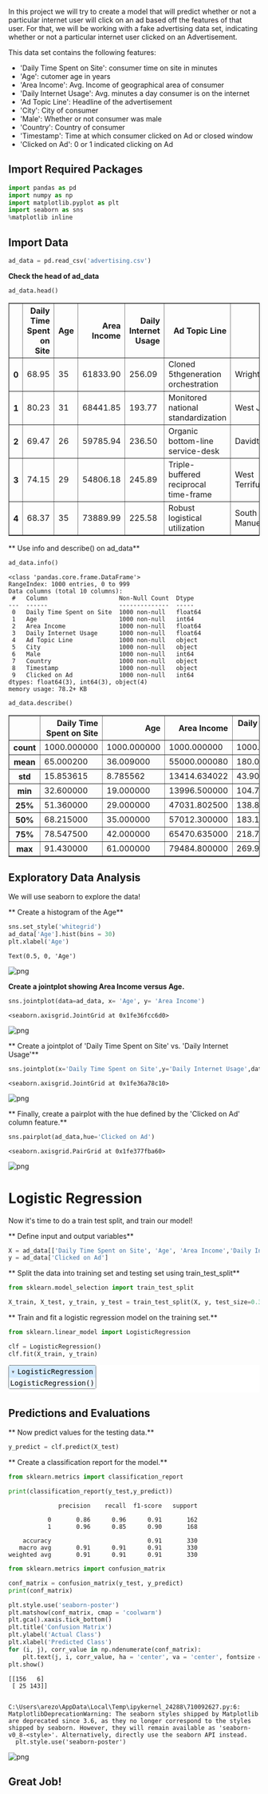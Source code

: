 In this project we will try to create a model that will predict whether or not a particular internet user will click on an ad based off the features of that user. For that, we will be working with a fake advertising data set, indicating whether or not a particular internet user clicked on an Advertisement.

This data set contains the following features:

* 'Daily Time Spent on Site': consumer time on site in minutes
* 'Age': cutomer age in years
* 'Area Income': Avg. Income of geographical area of consumer
* 'Daily Internet Usage': Avg. minutes a day consumer is on the internet
* 'Ad Topic Line': Headline of the advertisement
* 'City': City of consumer
* 'Male': Whether or not consumer was male
* 'Country': Country of consumer
* 'Timestamp': Time at which consumer clicked on Ad or closed window
* 'Clicked on Ad': 0 or 1 indicated clicking on Ad

## Import Required Packages


```python
import pandas as pd
import numpy as np
import matplotlib.pyplot as plt
import seaborn as sns
%matplotlib inline
```

## Import Data


```python
ad_data = pd.read_csv('advertising.csv')
```

**Check the head of ad_data**


```python
ad_data.head()
```




<div>
<style scoped>
    .dataframe tbody tr th:only-of-type {
        vertical-align: middle;
    }

    .dataframe tbody tr th {
        vertical-align: top;
    }

    .dataframe thead th {
        text-align: right;
    }
</style>
<table border="1" class="dataframe">
  <thead>
    <tr style="text-align: right;">
      <th></th>
      <th>Daily Time Spent on Site</th>
      <th>Age</th>
      <th>Area Income</th>
      <th>Daily Internet Usage</th>
      <th>Ad Topic Line</th>
      <th>City</th>
      <th>Male</th>
      <th>Country</th>
      <th>Timestamp</th>
      <th>Clicked on Ad</th>
    </tr>
  </thead>
  <tbody>
    <tr>
      <th>0</th>
      <td>68.95</td>
      <td>35</td>
      <td>61833.90</td>
      <td>256.09</td>
      <td>Cloned 5thgeneration orchestration</td>
      <td>Wrightburgh</td>
      <td>0</td>
      <td>Tunisia</td>
      <td>2016-03-27 00:53:11</td>
      <td>0</td>
    </tr>
    <tr>
      <th>1</th>
      <td>80.23</td>
      <td>31</td>
      <td>68441.85</td>
      <td>193.77</td>
      <td>Monitored national standardization</td>
      <td>West Jodi</td>
      <td>1</td>
      <td>Nauru</td>
      <td>2016-04-04 01:39:02</td>
      <td>0</td>
    </tr>
    <tr>
      <th>2</th>
      <td>69.47</td>
      <td>26</td>
      <td>59785.94</td>
      <td>236.50</td>
      <td>Organic bottom-line service-desk</td>
      <td>Davidton</td>
      <td>0</td>
      <td>San Marino</td>
      <td>2016-03-13 20:35:42</td>
      <td>0</td>
    </tr>
    <tr>
      <th>3</th>
      <td>74.15</td>
      <td>29</td>
      <td>54806.18</td>
      <td>245.89</td>
      <td>Triple-buffered reciprocal time-frame</td>
      <td>West Terrifurt</td>
      <td>1</td>
      <td>Italy</td>
      <td>2016-01-10 02:31:19</td>
      <td>0</td>
    </tr>
    <tr>
      <th>4</th>
      <td>68.37</td>
      <td>35</td>
      <td>73889.99</td>
      <td>225.58</td>
      <td>Robust logistical utilization</td>
      <td>South Manuel</td>
      <td>0</td>
      <td>Iceland</td>
      <td>2016-06-03 03:36:18</td>
      <td>0</td>
    </tr>
  </tbody>
</table>
</div>



** Use info and describe() on ad_data**


```python
ad_data.info()
```

    <class 'pandas.core.frame.DataFrame'>
    RangeIndex: 1000 entries, 0 to 999
    Data columns (total 10 columns):
     #   Column                    Non-Null Count  Dtype  
    ---  ------                    --------------  -----  
     0   Daily Time Spent on Site  1000 non-null   float64
     1   Age                       1000 non-null   int64  
     2   Area Income               1000 non-null   float64
     3   Daily Internet Usage      1000 non-null   float64
     4   Ad Topic Line             1000 non-null   object 
     5   City                      1000 non-null   object 
     6   Male                      1000 non-null   int64  
     7   Country                   1000 non-null   object 
     8   Timestamp                 1000 non-null   object 
     9   Clicked on Ad             1000 non-null   int64  
    dtypes: float64(3), int64(3), object(4)
    memory usage: 78.2+ KB
    


```python
ad_data.describe()
```




<div>
<style scoped>
    .dataframe tbody tr th:only-of-type {
        vertical-align: middle;
    }

    .dataframe tbody tr th {
        vertical-align: top;
    }

    .dataframe thead th {
        text-align: right;
    }
</style>
<table border="1" class="dataframe">
  <thead>
    <tr style="text-align: right;">
      <th></th>
      <th>Daily Time Spent on Site</th>
      <th>Age</th>
      <th>Area Income</th>
      <th>Daily Internet Usage</th>
      <th>Male</th>
      <th>Clicked on Ad</th>
    </tr>
  </thead>
  <tbody>
    <tr>
      <th>count</th>
      <td>1000.000000</td>
      <td>1000.000000</td>
      <td>1000.000000</td>
      <td>1000.000000</td>
      <td>1000.000000</td>
      <td>1000.00000</td>
    </tr>
    <tr>
      <th>mean</th>
      <td>65.000200</td>
      <td>36.009000</td>
      <td>55000.000080</td>
      <td>180.000100</td>
      <td>0.481000</td>
      <td>0.50000</td>
    </tr>
    <tr>
      <th>std</th>
      <td>15.853615</td>
      <td>8.785562</td>
      <td>13414.634022</td>
      <td>43.902339</td>
      <td>0.499889</td>
      <td>0.50025</td>
    </tr>
    <tr>
      <th>min</th>
      <td>32.600000</td>
      <td>19.000000</td>
      <td>13996.500000</td>
      <td>104.780000</td>
      <td>0.000000</td>
      <td>0.00000</td>
    </tr>
    <tr>
      <th>25%</th>
      <td>51.360000</td>
      <td>29.000000</td>
      <td>47031.802500</td>
      <td>138.830000</td>
      <td>0.000000</td>
      <td>0.00000</td>
    </tr>
    <tr>
      <th>50%</th>
      <td>68.215000</td>
      <td>35.000000</td>
      <td>57012.300000</td>
      <td>183.130000</td>
      <td>0.000000</td>
      <td>0.50000</td>
    </tr>
    <tr>
      <th>75%</th>
      <td>78.547500</td>
      <td>42.000000</td>
      <td>65470.635000</td>
      <td>218.792500</td>
      <td>1.000000</td>
      <td>1.00000</td>
    </tr>
    <tr>
      <th>max</th>
      <td>91.430000</td>
      <td>61.000000</td>
      <td>79484.800000</td>
      <td>269.960000</td>
      <td>1.000000</td>
      <td>1.00000</td>
    </tr>
  </tbody>
</table>
</div>



## Exploratory Data Analysis

We will use seaborn to explore the data!

** Create a histogram of the Age**


```python
sns.set_style('whitegrid')
ad_data['Age'].hist(bins = 30)
plt.xlabel('Age')
```




    Text(0.5, 0, 'Age')




    
![png](output_10_1.png)
    


**Create a jointplot showing Area Income versus Age.**


```python
sns.jointplot(data=ad_data, x= 'Age', y= 'Area Income')
```




    <seaborn.axisgrid.JointGrid at 0x1fe36fcc6d0>




    
![png](output_12_1.png)
    


** Create a jointplot of 'Daily Time Spent on Site' vs. 'Daily Internet Usage'**


```python
sns.jointplot(x='Daily Time Spent on Site',y='Daily Internet Usage',data=ad_data,color='green')
```




    <seaborn.axisgrid.JointGrid at 0x1fe36a78c10>




    
![png](output_14_1.png)
    


** Finally, create a pairplot with the hue defined by the 'Clicked on Ad' column feature.**


```python
sns.pairplot(ad_data,hue='Clicked on Ad')
```




    <seaborn.axisgrid.PairGrid at 0x1fe377fba60>




    
![png](output_16_1.png)
    


# Logistic Regression

Now it's time to do a train test split, and train our model!

** Define input and output variables**


```python
X = ad_data[['Daily Time Spent on Site', 'Age', 'Area Income','Daily Internet Usage', 'Male']]
y = ad_data['Clicked on Ad']
```

** Split the data into training set and testing set using train_test_split**


```python
from sklearn.model_selection import train_test_split

X_train, X_test, y_train, y_test = train_test_split(X, y, test_size=0.33, random_state=42)
```

** Train and fit a logistic regression model on the training set.**


```python
from sklearn.linear_model import LogisticRegression

clf = LogisticRegression()
clf.fit(X_train, y_train)
```




<style>#sk-container-id-2 {color: black;background-color: white;}#sk-container-id-2 pre{padding: 0;}#sk-container-id-2 div.sk-toggleable {background-color: white;}#sk-container-id-2 label.sk-toggleable__label {cursor: pointer;display: block;width: 100%;margin-bottom: 0;padding: 0.3em;box-sizing: border-box;text-align: center;}#sk-container-id-2 label.sk-toggleable__label-arrow:before {content: "▸";float: left;margin-right: 0.25em;color: #696969;}#sk-container-id-2 label.sk-toggleable__label-arrow:hover:before {color: black;}#sk-container-id-2 div.sk-estimator:hover label.sk-toggleable__label-arrow:before {color: black;}#sk-container-id-2 div.sk-toggleable__content {max-height: 0;max-width: 0;overflow: hidden;text-align: left;background-color: #f0f8ff;}#sk-container-id-2 div.sk-toggleable__content pre {margin: 0.2em;color: black;border-radius: 0.25em;background-color: #f0f8ff;}#sk-container-id-2 input.sk-toggleable__control:checked~div.sk-toggleable__content {max-height: 200px;max-width: 100%;overflow: auto;}#sk-container-id-2 input.sk-toggleable__control:checked~label.sk-toggleable__label-arrow:before {content: "▾";}#sk-container-id-2 div.sk-estimator input.sk-toggleable__control:checked~label.sk-toggleable__label {background-color: #d4ebff;}#sk-container-id-2 div.sk-label input.sk-toggleable__control:checked~label.sk-toggleable__label {background-color: #d4ebff;}#sk-container-id-2 input.sk-hidden--visually {border: 0;clip: rect(1px 1px 1px 1px);clip: rect(1px, 1px, 1px, 1px);height: 1px;margin: -1px;overflow: hidden;padding: 0;position: absolute;width: 1px;}#sk-container-id-2 div.sk-estimator {font-family: monospace;background-color: #f0f8ff;border: 1px dotted black;border-radius: 0.25em;box-sizing: border-box;margin-bottom: 0.5em;}#sk-container-id-2 div.sk-estimator:hover {background-color: #d4ebff;}#sk-container-id-2 div.sk-parallel-item::after {content: "";width: 100%;border-bottom: 1px solid gray;flex-grow: 1;}#sk-container-id-2 div.sk-label:hover label.sk-toggleable__label {background-color: #d4ebff;}#sk-container-id-2 div.sk-serial::before {content: "";position: absolute;border-left: 1px solid gray;box-sizing: border-box;top: 0;bottom: 0;left: 50%;z-index: 0;}#sk-container-id-2 div.sk-serial {display: flex;flex-direction: column;align-items: center;background-color: white;padding-right: 0.2em;padding-left: 0.2em;position: relative;}#sk-container-id-2 div.sk-item {position: relative;z-index: 1;}#sk-container-id-2 div.sk-parallel {display: flex;align-items: stretch;justify-content: center;background-color: white;position: relative;}#sk-container-id-2 div.sk-item::before, #sk-container-id-2 div.sk-parallel-item::before {content: "";position: absolute;border-left: 1px solid gray;box-sizing: border-box;top: 0;bottom: 0;left: 50%;z-index: -1;}#sk-container-id-2 div.sk-parallel-item {display: flex;flex-direction: column;z-index: 1;position: relative;background-color: white;}#sk-container-id-2 div.sk-parallel-item:first-child::after {align-self: flex-end;width: 50%;}#sk-container-id-2 div.sk-parallel-item:last-child::after {align-self: flex-start;width: 50%;}#sk-container-id-2 div.sk-parallel-item:only-child::after {width: 0;}#sk-container-id-2 div.sk-dashed-wrapped {border: 1px dashed gray;margin: 0 0.4em 0.5em 0.4em;box-sizing: border-box;padding-bottom: 0.4em;background-color: white;}#sk-container-id-2 div.sk-label label {font-family: monospace;font-weight: bold;display: inline-block;line-height: 1.2em;}#sk-container-id-2 div.sk-label-container {text-align: center;}#sk-container-id-2 div.sk-container {/* jupyter's `normalize.less` sets `[hidden] { display: none; }` but bootstrap.min.css set `[hidden] { display: none !important; }` so we also need the `!important` here to be able to override the default hidden behavior on the sphinx rendered scikit-learn.org. See: https://github.com/scikit-learn/scikit-learn/issues/21755 */display: inline-block !important;position: relative;}#sk-container-id-2 div.sk-text-repr-fallback {display: none;}</style><div id="sk-container-id-2" class="sk-top-container"><div class="sk-text-repr-fallback"><pre>LogisticRegression()</pre><b>In a Jupyter environment, please rerun this cell to show the HTML representation or trust the notebook. <br />On GitHub, the HTML representation is unable to render, please try loading this page with nbviewer.org.</b></div><div class="sk-container" hidden><div class="sk-item"><div class="sk-estimator sk-toggleable"><input class="sk-toggleable__control sk-hidden--visually" id="sk-estimator-id-2" type="checkbox" checked><label for="sk-estimator-id-2" class="sk-toggleable__label sk-toggleable__label-arrow">LogisticRegression</label><div class="sk-toggleable__content"><pre>LogisticRegression()</pre></div></div></div></div></div>



## Predictions and Evaluations
** Now predict values for the testing data.**


```python
y_predict = clf.predict(X_test)
```

** Create a classification report for the model.**


```python
from sklearn.metrics import classification_report

print(classification_report(y_test,y_predict))
```

                  precision    recall  f1-score   support
    
               0       0.86      0.96      0.91       162
               1       0.96      0.85      0.90       168
    
        accuracy                           0.91       330
       macro avg       0.91      0.91      0.91       330
    weighted avg       0.91      0.91      0.91       330
    
    


```python
from sklearn.metrics import confusion_matrix

conf_matrix = confusion_matrix(y_test, y_predict)
print(conf_matrix)

plt.style.use('seaborn-poster')
plt.matshow(conf_matrix, cmap = 'coolwarm')     
plt.gca().xaxis.tick_bottom()                   
plt.title('Confusion Matrix')
plt.ylabel('Actual Class')
plt.xlabel('Predicted Class')
for (i, j), corr_value in np.ndenumerate(conf_matrix):
    plt.text(j, i, corr_value, ha = 'center', va = 'center', fontsize = 20)     
plt.show()
```

    [[156   6]
     [ 25 143]]
    

    C:\Users\arezo\AppData\Local\Temp\ipykernel_24288\710092627.py:6: MatplotlibDeprecationWarning: The seaborn styles shipped by Matplotlib are deprecated since 3.6, as they no longer correspond to the styles shipped by seaborn. However, they will remain available as 'seaborn-v0_8-<style>'. Alternatively, directly use the seaborn API instead.
      plt.style.use('seaborn-poster')
    


    
![png](output_28_2.png)
    


## Great Job!
